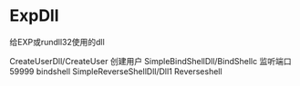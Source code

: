 # ExpDll
给EXP或rundll32使用的dll


CreateUserDll/CreateUser   创建用户
SimpleBindShellDll/BindShellc  监听端口59999 bindshell
SimpleReverseShellDll/Dll1 Reverseshell
